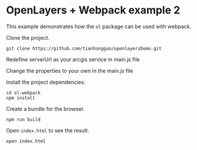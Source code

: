 # OpenLayers + Webpack example 2

This example demonstrates how the `ol` package can be used with webpack.

Clone the project.

    git clone https://github.com/tianhongguo/openlayersDemo.git
Redefine serverUrl as your arcgis service in main.js file 

Change the properties to your own in the main.js file

Install the project dependencies.

    cd ol-webpack
    npm install

Create a bundle for the browser.

    npm run build

Open `index.html` to see the result.

    open index.html
